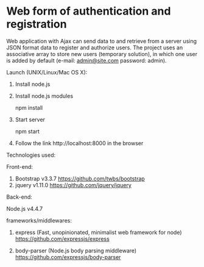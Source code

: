 # Web form of authentication and registration

Web application with Ajax can send data to and retrieve from a server using JSON format data to register and authorize users. The project uses an associative array to store new users (temporary solution), in which one user is added by default (e-mail: admin@site.com password: admin).

Launch (UNIX/Linux/Mac OS X):
  1. Install node.js
  
  2. Install node.js modules
  
     npm install
  
  3. Start server
  
     npm start
  
  4. Follow the link http://localhost:8000 in the browser

Technologies used:

Front-end:
  1. Bootstrap v3.3.7
  https://github.com/twbs/bootstrap
  2. jquery v1.11.0
  https://github.com/jquery/jquery

Back-end:
  
  Node.js v4.4.7

  frameworks/middlewares:
  1. express (Fast, unopinionated, minimalist web framework for node)
     https://github.com/expressjs/express

  2. body-parser (Node.js body parsing middleware)
     https://github.com/expressjs/body-parser